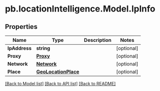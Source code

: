 # pb.locationIntelligence.Model.IpInfo
## Properties

Name | Type | Description | Notes
------------ | ------------- | ------------- | -------------
**IpAddress** | **string** |  | [optional] 
**Proxy** | [**Proxy**](Proxy.md) |  | [optional] 
**Network** | [**Network**](Network.md) |  | [optional] 
**Place** | [**GeoLocationPlace**](GeoLocationPlace.md) |  | [optional] 

[[Back to Model list]](../README.md#documentation-for-models) [[Back to API list]](../README.md#documentation-for-api-endpoints) [[Back to README]](../README.md)

